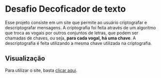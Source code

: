 # Desafio Decoficador de texto

Esse projeto consiste em um site que permite ao usuário criptografar e descriptografar mensagens. A criptografia foi feita através de um algoritmo que troca as vogais por outros conjuntos de letras, que podem ser chamadas de chaves, ou seja, **para cada vogal, há uma chave**. A descriptografia é feita utilizando a mesma chave utilizada na criptografia.

## Visualização

Para utilizar o site, basta [clicar aqui]().